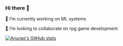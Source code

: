 ### Hi there 👋
 🔭 I’m currently working on ML systems
 
 👯 I’m looking to collaborate on rpg game development
 
 [![Anurag's GitHub stats](https://github-readme-stats.vercel.app/api?username=kqyhappy)](https://github.com/anuraghazra/github-readme-stats)
<!--
**kqyhappy/kqyhappy** is a ✨ _special_ ✨ repository because its `README.md` (this file) appears on your GitHub profile.

Here are some ideas to get you started:


- 🌱 I’m currently learning ML systems

- 🤔 I’m looking for help with ...
- 💬 Ask me about ...
- 📫 How to reach me: 
- 😄 Pronouns: ...
- ⚡ Fun fact: ...
-->
